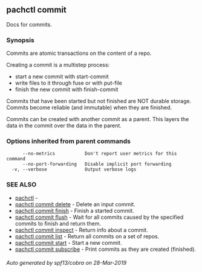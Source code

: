 ## pachctl commit

Docs for commits.

### Synopsis


Commits are atomic transactions on the content of a repo.

Creating a commit is a multistep process:
- start a new commit with start-commit
- write files to it through fuse or with put-file
- finish the new commit with finish-commit

Commits that have been started but not finished are NOT durable storage.
Commits become reliable (and immutable) when they are finished.

Commits can be created with another commit as a parent.
This layers the data in the commit over the data in the parent.


### Options inherited from parent commands

```
      --no-metrics           Don't report user metrics for this command
      --no-port-forwarding   Disable implicit port forwarding
  -v, --verbose              Output verbose logs
```

### SEE ALSO
* [pachctl](pachctl.md)	 - 
* [pachctl commit delete](pachctl_commit_delete.md)	 - Delete an input commit.
* [pachctl commit finish](pachctl_commit_finish.md)	 - Finish a started commit.
* [pachctl commit flush](pachctl_commit_flush.md)	 - Wait for all commits caused by the specified commits to finish and return them.
* [pachctl commit inspect](pachctl_commit_inspect.md)	 - Return info about a commit.
* [pachctl commit list](pachctl_commit_list.md)	 - Return all commits on a set of repos.
* [pachctl commit start](pachctl_commit_start.md)	 - Start a new commit.
* [pachctl commit subscribe](pachctl_commit_subscribe.md)	 - Print commits as they are created (finished).

###### Auto generated by spf13/cobra on 28-Mar-2019

